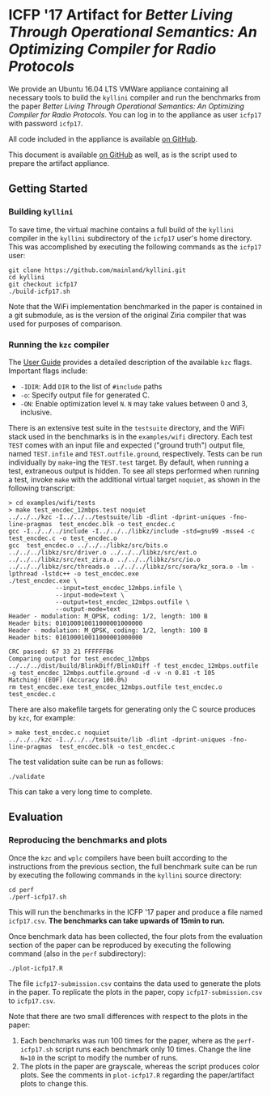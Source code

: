 # ICFP '17 Artifact for *Better Living Through Operational Semantics: An Optimizing Compiler for Radio Protocols*

We provide an Ubuntu 16.04 LTS VMWare appliance containing all necessary tools to build the `kyllini` compiler and run the benchmarks from the paper *Better Living Through Operational Semantics: An Optimizing
Compiler for Radio Protocols*. You can log in to the appliance as user `icfp17` with password `icfp17`.

All code included in the appliance is available [on GitHub](https://github.com/mainland/kyllini/tree/icfp17).

This document is available [on GitHub](https://github.com/mainland/kyllini/blob/icfp17/ArtifactOverview.md) as well, as is the script used to prepare the artifact appliance.

## Getting Started

### Building `kyllini`

To save time, the virtual machine contains a full build of the `kyllini` compiler in the `kyllini` subdirectory of the `icfp17` user's home directory. This was accomplished by executing the following commands as the `icfp17` user:

```
git clone https://github.com/mainland/kyllini.git
cd kyllini
git checkout icfp17
./build-icfp17.sh
```

Note that the WiFi implementation benchmarked in the paper is contained in a git submodule, as is the version of the original Ziria compiler that was used for purposes of comparison.

### Running the `kzc` compiler

The [User Guide](doc/userguide.md) provides a detailed description of the available `kzc` flags. Important flags include:

 * `-IDIR`: Add `DIR` to the list of `#include` paths
 * `-o`: Specify output file for generated C.
 * `-ON`: Enable optimization level `N`. `N` may take values between 0 and 3, inclusive.

There is an extensive test suite in the `testsuite` directory, and the WiFi stack used in the benchmarks is in the `examples/wifi` directory. Each test `TEST` comes with an input file and expected ("ground truth") output file, named `TEST.infile` and `TEST.outfile.ground`, respectively. Tests can be run individually by `make`-ing the `TEST.test` target. By default, when running a test, extraneous output is hidden. To see all steps performed when running a test, invoke `make` with the additional virtual target `noquiet`, as shown in the following transcript:

```
> cd examples/wifi/tests
> make test_encdec_12mbps.test noquiet
../../../kzc -I../../../testsuite/lib -dlint -dprint-uniques -fno-line-pragmas  test_encdec.blk -o test_encdec.c
gcc -I../../../include -I../../../libkz/include -std=gnu99 -msse4 -c test_encdec.c -o test_encdec.o
gcc  test_encdec.o ../../../libkz/src/bits.o ../../../libkz/src/driver.o ../../../libkz/src/ext.o ../../../libkz/src/ext_zira.o ../../../libkz/src/io.o ../../../libkz/src/threads.o ../../../libkz/src/sora/kz_sora.o -lm -lpthread -lstdc++ -o test_encdec.exe
./test_encdec.exe \
             --input=test_encdec_12mbps.infile \
             --input-mode=text \
             --output=test_encdec_12mbps.outfile \
             --output-mode=text
Header - modulation: M_QPSK, coding: 1/2, length: 100 B
Header bits: 010100010011000001000000
Header - modulation: M_QPSK, coding: 1/2, length: 100 B
Header bits: 010100010011000001000000

CRC passed: 67 33 21 FFFFFFB6
Comparing output for test_encdec_12mbps
../../../dist/build/BlinkDiff/BlinkDiff -f test_encdec_12mbps.outfile -g test_encdec_12mbps.outfile.ground -d -v -n 0.81 -t 105
Matching! (EOF) (Accuracy 100.0%)
rm test_encdec.exe test_encdec_12mbps.outfile test_encdec.o test_encdec.c
```

There are also makefile targets for generating only the C source produces by `kzc`, for example:

```
> make test_encdec.c noquiet
../../../kzc -I../../../testsuite/lib -dlint -dprint-uniques -fno-line-pragmas  test_encdec.blk -o test_encdec.c
```

The test validation suite can be run as follows:

```
./validate
```

This can take a very long time to complete.

## Evaluation

### Reproducing the benchmarks and plots

Once the `kzc` and `wplc` compilers have been built according to the instructions from the previous section, the full benchmark suite can be run by executing the following commands in the `kyllini` source directory:

```
cd perf
./perf-icfp17.sh
```

This will run the benchmarks in the ICFP '17 paper and produce a file named `icfp17.csv`. **The benchmarks can take upwards of 15min to run.**

Once benchmark data has been collected, the four plots from the evaluation section of the paper can be reproduced by executing the following command (also in the `perf` subdirectory):

```
./plot-icfp17.R
```

The file `icfp17-submission.csv` contains the data used to generate the plots in the paper. To replicate the plots in the paper, copy `icfp17-submission.csv` to `icfp17.csv`.

Note that there are two small differences with respect to the plots in the paper:

 1. Each benchmarks was run 100 times for the paper, where as the `perf-icfp17.sh` script runs each benchmark only 10 times. Change the line `N=10` in the script to modify the number of runs.
 2. The plots in the paper are grayscale, whereas the script produces color plots. See the comments in `plot-icfp17.R` regarding the paper/artifact plots to change this.
